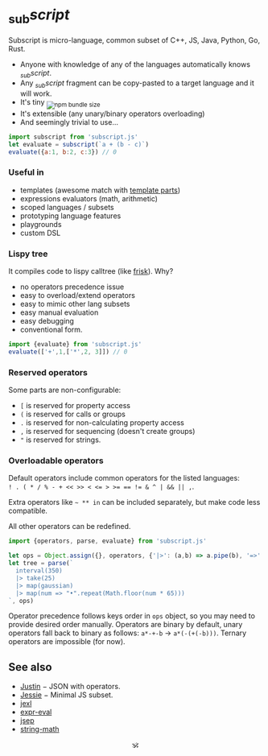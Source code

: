 <!--# sanscript-->
<!-- Common root of all languages -->

# <!--<img alt="subscript" src="/subscript2.svg" height=42/>--> <sub>sub͘</sub><em>script</em> <!--<sub>SUB͘<em>SCRIPT</em></sub>-->

Subscript is micro-language, common subset of C++, JS, Java, Python, Go, Rust.<br/>

* Anyone with knowledge of any of the languages automatically knows _<sub>sub</sub>script_.
* Any _<sub>sub</sub>script_ fragment can be copy-pasted to a target language and it will work.
* It's tiny <sub>![npm bundle size](https://img.shields.io/bundlephobia/minzip/subscript?color=brightgreen&label=gzip)</sub>
* It's extensible (any unary/binary operators overloading)
* And seemingly trivial to use...

```js
import subscript from 'subscript.js'
let evaluate = subscript(`a + (b - c)`)
evaluate({a:1, b:2, c:3}) // 0
```

### Useful in

* templates (awesome match with [template parts](https://github.com/github/template-parts))
* expressions evaluators (math, arithmetic)
* scoped languages / subsets <!-- see sonr -->
* prototyping language features
* playgrounds
* custom DSL

### Lispy tree

It compiles code to lispy calltree (like [frisk](https://npmjs.com/frisk)). Why?

+ no operators precedence issue
+ easy to overload/extend operators
+ easy to mimic other lang subsets
+ easy manual evaluation
+ easy debugging
+ conventional form.

```js
import {evaluate} from 'subscript.js'
evaluate(['+',1,['*',2, 3]]) // 0
```


### Reserved operators

Some parts are non-configurable:

* `[` is reserved for property access
* `(` is reserved for calls or groups
* `.` is reserved for non-calculating property access
* `,` is reserved for sequencing (doesn't create groups)
* `"` is reserved for strings.
<!-- * `:` is reserved for key separator -->
<!-- * `?:`, `|>`, `, in` ternary operators -->

### Overloadable operators

Default operators include common operators for the listed languages:<br/>
`! . ( * / % - + << >> < <= > >= == != & ^ | && || ,`.

Extra operators like `~ ** in` can be included separately, but make code less compatible.

All other operators can be redefined.

```js
import {operators, parse, evaluate} from 'subscript.js'

let ops = Object.assign({}, operators, {'|>': (a,b) => a.pipe(b), '=>': (args,fn) => /*eval fn with args*/ })
let tree = parse(`
  interval(350)
  |> take(25)
  |> map(gaussian)
  |> map(num => "•".repeat(Math.floor(num * 65)))
`, ops)
```

Operator precedence follows keys order in `ops` object, so you may need to provide desired order manually.
Operators are binary by default, unary operators fall back to binary as follows: `a*-+-b` → `a*(-(+(-b)))`.
Ternary operators are impossible (for now).

<!--
### Support JSON

JSON objects are parsed as tokens. Keys are not necessarily strings:

```js
parse('{x:1, "y":2+2}') // {x:1, y: ['+', 2, 2]}
```
-->

## See also

* [Justin](https://github.com/endojs/Jessie/issues/66) − JSON with operators.
* [Jessie](https://github.com/endojs/Jessie) − Minimal JS subset.
* [jexl](https://github.com/TomFrost/Jexl)
* [expr-eval](https://github.com/silentmatt/expr-eval)
* [jsep](https://github.com/EricSmekens/jsep)
* [string-math](https://github.com/devrafalko/string-math)


<p align=center>🕉</p>
